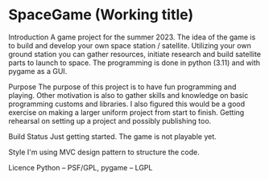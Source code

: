 # SpaceGame (Working title)

Introduction
A game project for the summer 2023. The idea of the game is to build and develop your own space station / satellite. Utilizing your own ground station you can gather resources, initiate research and build satellite parts to launch to space. The programming is done in python (3.11) and with pygame as a GUI.

Purpose
The purpose of this project is to have fun programming and playing. Other motivation is also to gather skills and knowledge on basic programming customs and libraries. I also figured this would be a good exercise on making a larger uniform project from start to finish. Getting rehearsal on setting up a project and possibly publishing too.

Build Status
Just getting started. The game is not playable yet.

Style
I'm using MVC design pattern to structure the code.


Licence
Python – PSF/GPL, pygame – LGPL